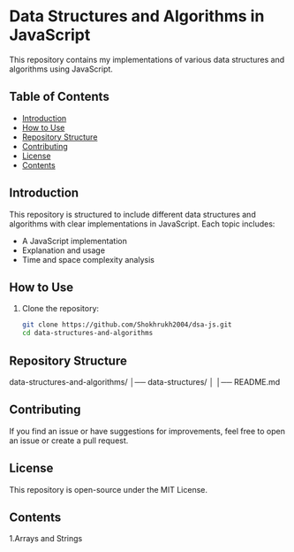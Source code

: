 # Data Structures and Algorithms in JavaScript

This repository contains my implementations of various data structures and algorithms using JavaScript.

## Table of Contents
- [Introduction](#introduction)
- [How to Use](#how-to-use)
- [Repository Structure](#repository-structure)
- [Contributing](#contributing)
- [License](#license)
- [Contents](#contents)


## Introduction
This repository is structured to include different data structures and algorithms with clear implementations in JavaScript. Each topic includes:
- A JavaScript implementation
- Explanation and usage
- Time and space complexity analysis


## How to Use
1. Clone the repository:
   ```sh
   git clone https://github.com/Shokhrukh2004/dsa-js.git
   cd data-structures-and-algorithms


## Repository Structure
data-structures-and-algorithms/
│── data-structures/
│
│── README.md


## Contributing
If you find an issue or have suggestions for improvements, feel free to open an issue or create a pull request.


## License
This repository is open-source under the MIT License.


## Contents
 1.Arrays and Strings

